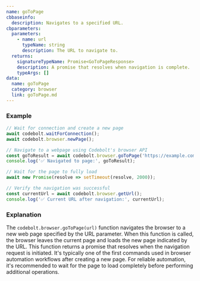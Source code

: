 ```yaml
---
name: goToPage
cbbaseinfo:
  description: Navigates to a specified URL.
cbparameters:
  parameters:
    - name: url
      typeName: string
      description: The URL to navigate to.
  returns:
    signatureTypeName: Promise<GoToPageResponse>
    description: A promise that resolves when navigation is complete.
    typeArgs: []
data:
  name: goToPage
  category: browser
  link: goToPage.md
---
```

<CBBaseInfo/> 
<CBParameters/>

### Example

```js
// Wait for connection and create a new page
await codebolt.waitForConnection();
await codebolt.browser.newPage();

// Navigate to a webpage using Codebolt's browser API
const goToResult = await codebolt.browser.goToPage('https://example.com');
console.log('✅ Navigated to page:', goToResult);

// Wait for the page to fully load
await new Promise(resolve => setTimeout(resolve, 2000));

// Verify the navigation was successful
const currentUrl = await codebolt.browser.getUrl();
console.log('✅ Current URL after navigation:', currentUrl);
```

### Explanation

The `codebolt.browser.goToPage(url)` function navigates the browser to a new web page specified by the URL parameter. When this function is called, the browser leaves the current page and loads the new page indicated by the URL. This function returns a promise that resolves when the navigation request is initiated. It's typically one of the first commands used in browser automation workflows after creating a new page. For reliable automation, it's recommended to wait for the page to load completely before performing additional operations.




